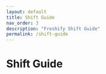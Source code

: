 ```yaml
---
layout: default
title: Shift Guide
nav_order: 3
description: "Freshify Shift Guide"
permalink: /shift-guide
---
```


# Shift Guide
